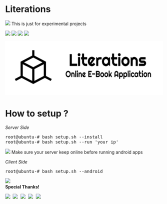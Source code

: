 # Literations
![](https://img.shields.io/badge/warning-information-yellow) This is just for experimental projects

![](https://img.shields.io/badge/nodejs-v1.16.7.0-lime) ![](https://img.shields.io/badge/expo-v4.12.7-white) ![](https://img.shields.io/badge/react-native-blue) ![](https://img.shields.io/badge/mongo-db-green)

<img src="https://raw.githubusercontent.com/chemical-labs/reading-stuff/main/public/banner.png" width="600"  />

# How to setup ?

<i>Server Side</i>
<pre>
root@ubuntu-# bash setup.sh --install 
root@ubuntu-# bash setup.sh --run 'your ip'
</pre>

![](https://img.shields.io/badge/warning-server-orange) Make sure your server keep online before running android apps

<i>Client Side</i>
<pre>
root@ubuntu-# bash setup.sh --android
</pre>

<img src="https://media.giphy.com/media/8X2kIbRJZQkdXt46ur/giphy.gif" width="180" />
<div>
<b>Special Thanks!</b><br>
<pre>
<img src="https://upload.wikimedia.org/wikipedia/commons/e/ef/Stack_Overflow_icon.svg" width="50" /> <img src="https://image.flaticon.com/icons/png/512/2702/2702602.png"  width="40" /> <img src="https://upload.wikimedia.org/wikipedia/commons/d/db/Npm-logo.svg" bottom=15 width="40"  /> <img src="https://image.flaticon.com/icons/png/512/4478/4478878.png" bottom=15 width="40"  /> <img src="https://undraw.co/favicon.ico" bottom=15 width="40"  />
</pre>
</div>
